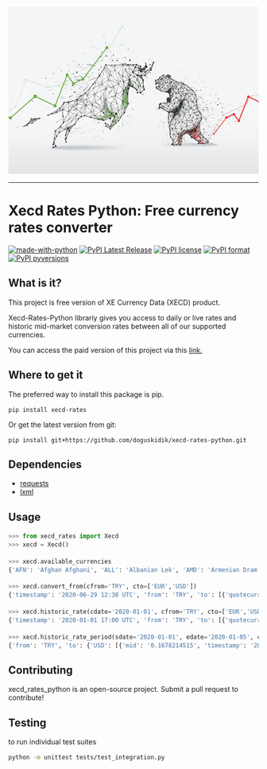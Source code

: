 ![image](https://raw.githubusercontent.com/doguskidik/xecd-rates-python/master/logo.jpg)

-----------------
# Xecd Rates Python: Free currency  rates converter
[![made-with-python](https://img.shields.io/badge/Made%20with-Python-1f425f.svg)](https://www.python.org/)
[![PyPI Latest Release](https://img.shields.io/pypi/v/xecd-rates.svg)](https://pypi.org/project/xecd-rates/)
[![PyPI license](https://img.shields.io/pypi/l/xecd-rates.svg)](https://pypi.python.org/pypi/xecd-rates/)
[![PyPI format](https://img.shields.io/pypi/format/xecd-rates.svg)](https://pypi.python.org/pypi/xecd-rates/)
[![PyPI pyversions](https://img.shields.io/pypi/pyversions/xecd-rates.svg)](https://pypi.python.org/pypi/xecd-rates/)
## What is it?
This project is free version of  XE Currency Data (XECD) product.

Xecd-Rates-Python librariy gives you access to daily or live rates and historic mid-market conversion rates between all of our supported currencies.

You can access the paid version of this project via this [link.](https://www.xe.com/)
## Where to get it

The preferred way to install this package is pip.

```
pip install xecd-rates
```

Or get the latest version from git:
```
pip install git+https://github.com/doguskidik/xecd-rates-python.git
```
## Dependencies
- [requests](https://github.com/psf/requests)
- [lxml](https://lxml.de/)
## Usage

```python
>>> from xecd_rates import Xecd
>>> xecd = Xecd()

>>> xecd.available_currencies
{'AFN': 'Afghan Afghani', 'ALL': 'Albanian Lek', 'AMD': 'Armenian Dram', 'ANG': 'Dutch Guilder', 'AOA': 'Angolan Kwanza', 'ARS': 'Argentine Peso', 'AUD': 'Australian Dollar', 'AWG': 'Aruban or Dutch Guilder', 'AZN': 'Azerbaijan Manat', 'BAM': 'Bosnian Convertible Mark', 'BBD': 'Barbadian or Bajan Dollar', 'BDT': 'Bangladeshi Taka', 'BGN': 'Bulgarian Lev', 'BHD': 'Bahraini Dinar', 'BIF': 'Burundian Franc', 'BMD': 'Bermudian Dollar', 'BND': 'Bruneian Dollar', 'BOB': 'Bolivian Bolíviano', 'BRL': 'Brazilian Real', 'BSD': 'Bahamian Dollar', 'BTN': 'Bhutanese Ngultrum', 'BWP': 'Botswana Pula', 'BYN': 'Belarusian Ruble', 'BZD': 'Belizean Dollar', 'CAD': 'Canadian Dollar', 'CDF': 'Congolese Franc', 'CHF': 'Swiss Franc', 'CLP': 'Chilean Peso', 'CNY': 'Chinese Yuan Renminbi', 'COP': 'Colombian Peso', 'CRC': 'Costa Rican Colon', 'CUC': 'Cuban Convertible Peso', 'CUP': 'Cuban Peso', 'CVE': 'Cape Verdean Escudo', 'CZK': 'Czech Koruna', 'DJF': 'Djiboutian Franc', 'DKK': 'Danish Krone', 'DOP': 'Dominican Peso', 'DZD': 'Algerian Dinar', 'EGP': 'Egyptian Pound', 'ERN': 'Eritrean Nakfa', 'ETB': 'Ethiopian Birr', 'EUR': 'Euro', 'FJD': 'Fijian Dollar', 'FKP': 'Falkland Island Pound', 'GBP': 'British Pound', 'GEL': 'Georgian Lari', 'GGP': 'Guernsey Pound', 'GHS': 'Ghanaian Cedi', 'GIP': 'Gibraltar Pound', 'GMD': 'Gambian Dalasi', 'GNF': 'Guinean Franc', 'GTQ': 'Guatemalan Quetzal', 'GYD': 'Guyanese Dollar', 'HKD': 'Hong Kong Dollar', 'HNL': 'Honduran Lempira', 'HRK': 'Croatian Kuna', 'HTG': 'Haitian Gourde', 'HUF': 'Hungarian Forint', 'IDR': 'Indonesian Rupiah', 'ILS': 'Israeli Shekel', 'IMP': 'Isle of Man Pound', 'INR': 'Indian Rupee', 'IQD': 'Iraqi Dinar', 'IRR': 'Iranian Rial', 'ISK': 'Icelandic Krona', 'JEP': 'Jersey Pound', 'JMD': 'Jamaican Dollar', 'JOD': 'Jordanian Dinar', 'JPY': 'Japanese Yen', 'KES': 'Kenyan Shilling', 'KGS': 'Kyrgyzstani Som', 'KHR': 'Cambodian Riel', 'KMF': 'Comorian Franc', 'KPW': 'North Korean Won', 'KRW': 'South Korean Won', 'KWD': 'Kuwaiti Dinar', 'KYD': 'Caymanian Dollar', 'KZT': 'Kazakhstani Tenge', 'LAK': 'Lao Kip', 'LBP': 'Lebanese Pound', 'LKR': 'Sri Lankan Rupee', 'LRD': 'Liberian Dollar', 'LSL': 'Basotho Loti', 'LYD': 'Libyan Dinar', 'MAD': 'Moroccan Dirham', 'MDL': 'Moldovan Leu', 'MGA': 'Malagasy Ariary', 'MKD': 'Macedonian Denar', 'MMK': 'Burmese Kyat', 'MNT': 'Mongolian Tughrik', 'MOP': 'Macau Pataca', 'MRU': 'Mauritanian Ouguiya', 'MUR': 'Mauritian Rupee', 'MVR': 'Maldivian Rufiyaa', 'MWK': 'Malawian Kwacha', 'MXN': 'Mexican Peso', 'MYR': 'Malaysian Ringgit', 'MZN': 'Mozambican Metical', 'NAD': 'Namibian Dollar', 'NGN': 'Nigerian Naira', 'NIO': 'Nicaraguan Cordoba', 'NOK': 'Norwegian Krone', 'NPR': 'Nepalese Rupee', 'NZD': 'New Zealand Dollar', 'OMR': 'Omani Rial', 'PAB': 'Panamanian Balboa', 'PEN': 'Peruvian Sol', 'PGK': 'Papua New Guinean Kina', 'PHP': 'Philippine Peso', 'PKR': 'Pakistani Rupee', 'PLN': 'Polish Zloty', 'PYG': 'Paraguayan Guarani', 'QAR': 'Qatari Riyal', 'RON': 'Romanian Leu', 'RSD': 'Serbian Dinar', 'RUB': 'Russian Ruble', 'RWF': 'Rwandan Franc', 'SAR': 'Saudi Arabian Riyal', 'SBD': 'Solomon Islander Dollar', 'SCR': 'Seychellois Rupee', 'SDG': 'Sudanese Pound', 'SEK': 'Swedish Krona', 'SGD': 'Singapore Dollar', 'SHP': 'Saint Helenian Pound', 'SLL': 'Sierra Leonean Leone', 'SOS': 'Somali Shilling', 'SPL': 'Seborgan Luigino', 'SRD': 'Surinamese Dollar', 'STN': 'Sao Tomean Dobra', 'SVC': 'Salvadoran Colon', 'SYP': 'Syrian Pound', 'SZL': 'Swazi Lilangeni', 'THB': 'Thai Baht', 'TJS': 'Tajikistani Somoni', 'TMT': 'Turkmenistani Manat', 'TND': 'Tunisian Dinar', 'TOP': "Tongan Pa'anga", 'TRY': 'Turkish Lira', 'TTD': 'Trinidadian Dollar', 'TVD': 'Tuvaluan Dollar', 'TWD': 'Taiwan New Dollar', 'TZS': 'Tanzanian Shilling', 'UAH': 'Ukrainian Hryvnia', 'UGX': 'Ugandan Shilling', 'USD': 'US Dollar', 'UYU': 'Uruguayan Peso', 'UZS': 'Uzbekistani Som', 'VEF': 'Venezuelan Bolívar', 'VES': 'Venezuelan Bolívar', 'VND': 'Vietnamese Dong', 'VUV': 'Ni', 'WST': 'Samoan Tala', 'XAF': 'Central African CFA Franc BEAC', 'XAG': 'Silver Ounce', 'XAU': 'Gold Ounce', 'XBT': 'Bitcoin', 'XCD': 'East Caribbean Dollar', 'XDR': 'IMF Special Drawing Rights', 'XOF': 'CFA Franc', 'XPD': 'Palladium Ounce', 'XPF': 'CFP Franc', 'XPT': 'Platinum Ounce', 'YER': 'Yemeni Rial', 'ZAR': 'South African Rand'}

>>> xecd.convert_from(cfrom='TRY', cto=['EUR','USD']) 
{'timestamp': '2020-06-29 12:38 UTC', 'from': 'TRY', 'to': [{'quotecurrency': 'USD', 'mid': '0.1458731540'}, {'quotecurrency': 'EUR', 'mid': '0.1293255181'}]}

>>> xecd.historic_rate(cdate='2020-01-01', cfrom='TRY', cto=['EUR','USD']) 
{'timestamp': '2020-01-01 17:00 UTC', 'from': 'TRY', 'to': [{'quotecurrency': 'USD', 'mid': '0.1681044260'}, {'quotecurrency': 'EUR', 'mid': '0.1501472598'}]}

>>> xecd.historic_rate_period(sdate='2020-01-01', edate='2020-01-05', cfrom='TRY', cto=['EUR','USD'])
{'from': 'TRY', 'to': {'USD': [{'mid': '0.1678214515', 'timestamp': '2020-01-02 17:00 UTC'}, {'mid': '0.1673405691', 'timestamp': '2020-01-03 17:00 UTC'}, {'mid': '0.1673821113', 'timestamp': '2020-01-04 17:00 UTC'}, {'mid': '0.1673821113', 'timestamp': '2020-01-04 17:00 UTC'}, {'mid': '0.1674115622', 'timestamp': '2020-01-05 17:00 UTC'}], 'EUR': [{'mid': '0.1502682495', 'timestamp': '2020-01-02 17:00 UTC'}, {'mid': '0.1497847442', 'timestamp': '2020-01-03 17:00 UTC'}, {'mid': '0.1499997714', 'timestamp': '2020-01-04 17:00 UTC'}, {'mid': '0.1499997714', 'timestamp': '2020-01-04 17:00 UTC'}, {'mid': '0.1499838691', 'timestamp': '2020-01-05 17:00 UTC'}]}}

```
## Contributing
xecd_rates_python is an open-source project. Submit a pull request to contribute!

## Testing
to run individual test suites
```bash
python -m unittest tests/test_integration.py
```